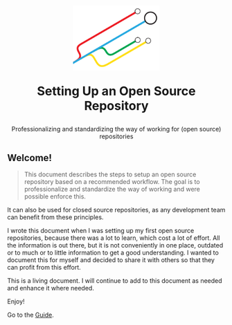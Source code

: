 <p align="center">
  <img src="./_media/setting-up-an-open-source-repo-logo.png" alt="Setting Up an Open Source Repository logo" width="200"/>
</p>
<p align="center" style="font-size: 2.0em"><b>Setting Up an Open Source Repository</b></p>
<p align="center" style="font-size: 1.0em">Professionalizing and standardizing the way of working for (open source) repositories</p>

## Welcome!

> This document describes the steps to setup an open source repository based on a recommended workflow. The goal is to professionalize and standardize the way of working and were possible enforce this.  

It can also be used for closed source repositories, as any development team can benefit from these principles.

I wrote this document when I was setting up my first open source repositories, because there was a lot to learn, which cost a lot of effort. All the information is out there, but it is not conveniently in one place, outdated or to much or to little information to get a good understanding. I wanted to document this for myself and decided to share it with others so that they can profit from this effort.

This is a living document. I will continue to add to this document as needed and enhance it where needed.

Enjoy!

Go to the [Guide](https://setting-up-an-open-source-repo.nidkil.com).
